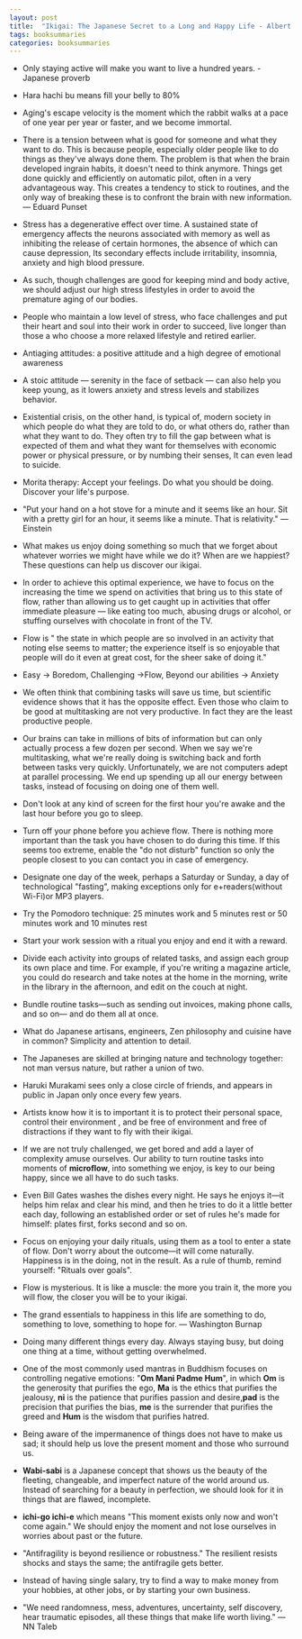 ```yaml
---
layout: post
title:  "Ikigai: The Japanese Secret to a Long and Happy Life - Albert Liebermann, Hector Garcia"
tags: booksummaries
categories: booksummaries
---
```



+ Only staying active will make you want to live a hundred years. - Japanese proverb

+ Hara hachi bu means fill your belly to 80%

+ Aging's escape velocity is the moment which the rabbit walks at a pace of one year per year or faster, and we become immortal.

+ There is a tension between what is good for someone and what they want to do. This is because people, especially older people like to do things as they've always done them. The problem is that when the brain developed ingrain habits, it doesn't need to think anymore. Things get done quickly and efficiently on automatic pilot, often in a very advantageous way. This creates a tendency to stick to routines, and the only way of breaking these is to confront the brain with new information. — Eduard Punset

+ Stress has a degenerative effect over time. A sustained state of emergency affects the neurons associated with memory as well as inhibiting the release of certain hormones, the absence of which can cause depression, Its secondary effects include irritability, insomnia, anxiety and high blood pressure.

+ As such, though challenges are good for keeping mind and body active, we should adjust our high stress lifestyles in order to avoid the premature aging of our bodies.

+ People who maintain a low level of stress, who face challenges and put their heart and soul into  their work in order to succeed, live longer than those a who choose a more relaxed lifestyle and retired earlier.

+ Antiaging attitudes: a positive attitude and a high degree of emotional awareness

+ A stoic attitude — serenity in the face of setback — can also help you keep young, as it lowers anxiety and stress levels and stabilizes behavior.

+ Existential crisis, on the other hand, is typical of, modern society in which people do what they are told to do, or what others do, rather than what they want to do. They often try to fill the gap between what is expected of them and what they want for themselves with economic power or physical pressure, or by numbing their senses, It can even lead to suicide.

+ Morita therapy: Accept your feelings. Do what you should be doing. Discover your life's purpose.

+ "Put your hand on a hot stove for a minute and it seems like an hour. Sit with a pretty girl for an hour, it seems like a minute. That is relativity." — Einstein

+ What makes us enjoy doing something so much that we forget about whatever worries we might have while we do it? When are we happiest? These questions can help us discover our ikigai.

+ In order to achieve this optimal experience, we have to focus on the increasing the time we spend on activities that bring us to this state of flow, rather than allowing us to get caught up in activities that offer immediate pleasure — like eating too much, abusing drugs or alcohol, or stuffing ourselves with chocolate in front of the TV.

+ Flow is " the state in which people are so involved in an activity that noting else seems to matter; the experience itself is so enjoyable that people will do it even at great cost, for the sheer sake of doing it."

+ Easy → Boredom, Challenging →Flow, Beyond our abilities → Anxiety

+ We often think that combining tasks will save us time, but scientific evidence shows that it has the opposite effect. Even those who claim to be good at multitasking are not very productive. In fact they are the least productive people.

+ Our brains can take in millions of bits of information but can only actually process a few dozen per second. When we say we're multitasking, what we're really doing is switching back and forth between tasks very quickly. Unfortunately, we are not computers adept at parallel processing. We end up spending up all our energy between tasks, instead of focusing on doing one of them well.

+ Don't look at any kind of screen for the first hour you're awake and the last hour before you go to sleep.

+ Turn off your phone before you achieve flow. There is nothing more important than the task you have chosen to do during this time. If this seems too extreme, enable the "do not disturb" function so only the people closest to you can contact you in case of emergency.

+ Designate one day of the week, perhaps a Saturday or Sunday, a day of technological "fasting", making exceptions only for e+readers(without Wi-Fi)or MP3 players.

+ Try the Pomodoro technique: 25 minutes work and 5 minutes rest or 50 minutes work and 10 minutes rest

+ Start your work session with a ritual you enjoy and end it with a reward.

+ Divide each activity into groups of related tasks, and assign each group its own place and time.  For example, if you're writing a magazine article, you could do research and take notes at the home in the morning, write in the library in the afternoon, and edit on the couch at night.

+ Bundle routine tasks—such as sending out invoices, making phone calls, and so on— and do them all at once.

+ What do Japanese artisans, engineers, Zen philosophy and cuisine have in common? Simplicity and attention to detail.

+ The Japaneses are skilled at bringing nature and technology together: not man versus nature, but rather a union of two.

+ Haruki Murakami sees only a close circle of friends, and appears in public in Japan only once every few years.

+ Artists know how it is to important it is to protect their personal space, control their environment , and be free of environment and free of distractions if they want to fly with their ikigai.

+ If we are not truly challenged, we get bored and add a layer of complexity amuse ourselves. Our ability to turn routine tasks into moments of **microflow**, into something we enjoy, is key to our being happy, since we all have to do such tasks.

+ Even Bill Gates washes the dishes every night. He says he enjoys it—it helps him relax and clear his mind, and then he tries to do it a little better each day, following an established order or set of rules he's made for himself: plates first, forks second and so on.

+ Focus on enjoying your daily rituals, using them as a tool to enter a state of flow. Don't worry about the outcome—it will come naturally. Happiness is in the doing, not in the result. As a rule of thumb, remind yourself: "Rituals over goals".

+ Flow is mysterious. It is like a muscle: the more you train it, the more you will flow, the closer you will be to your ikigai.

+ The grand essentials to happiness in this life are something to do, something to love, something  to hope for. — Washington Burnap

+ Doing many different things every day. Always staying busy, but doing one thing at a time, without getting overwhelmed.

+ One of the most commonly used mantras in Buddhism focuses on controlling negative emotions: "**Om Mani Padme Hum**", in which **Om** is the generosity that purifies the ego, **Ma** is the ethics that purifies the jealousy, **ni** is the patience that purifies passion and desire,**pad** is the precision that purifies the bias, **me** is the surrender that purifies the greed and **Hum** is the wisdom that purifies hatred.

+ Being aware of the impermanence of things does not have to make us sad; it should help us love the present moment and those who surround us.

+ **Wabi-sabi** is a Japanese concept that shows us the beauty of the fleeting, changeable, and imperfect nature of the world around us. Instead of searching for a beauty in perfection, we should look for it in things that are flawed, incomplete.

+ **ichi-go ichi-e** which means "This moment exists only now and won't come again." We should enjoy the moment and not lose ourselves in worries about past or the future.

+ "Antifragility is beyond resilience or robustness." The resilient resists shocks and stays the same; the antifragile gets better.

+ Instead of having single salary, try to find a way to make money from your hobbies, at other jobs, or by starting your own business.

+ "We need randomness, mess, adventures, uncertainty, self discovery, hear traumatic episodes, all these things that make life worth living." — NN Taleb

